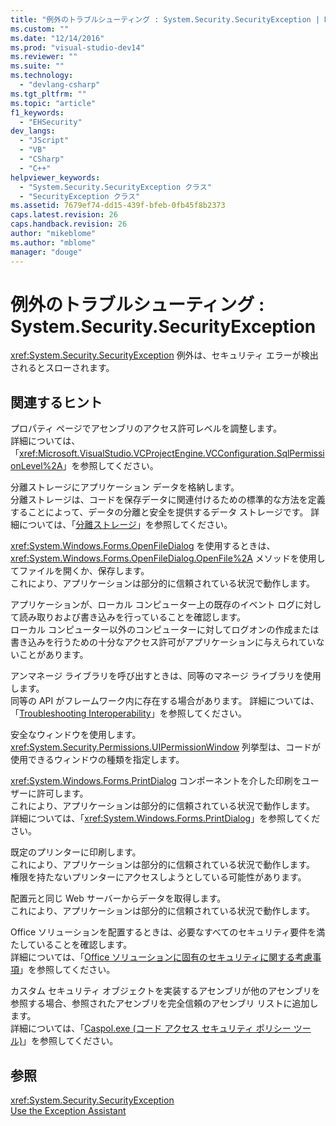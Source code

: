 ```yaml
---
title: "例外のトラブルシューティング : System.Security.SecurityException | Microsoft Docs"
ms.custom: ""
ms.date: "12/14/2016"
ms.prod: "visual-studio-dev14"
ms.reviewer: ""
ms.suite: ""
ms.technology: 
  - "devlang-csharp"
ms.tgt_pltfrm: ""
ms.topic: "article"
f1_keywords: 
  - "EHSecurity"
dev_langs: 
  - "JScript"
  - "VB"
  - "CSharp"
  - "C++"
helpviewer_keywords: 
  - "System.Security.SecurityException クラス"
  - "SecurityException クラス"
ms.assetid: 7679ef74-dd15-439f-bfeb-0fb45f8b2373
caps.latest.revision: 26
caps.handback.revision: 26
author: "mikeblome"
ms.author: "mblome"
manager: "douge"
---
```

# 例外のトラブルシューティング : System.Security.SecurityException
<xref:System.Security.SecurityException> 例外は、セキュリティ エラーが検出されるとスローされます。  
  
## 関連するヒント  
 プロパティ ページでアセンブリのアクセス許可レベルを調整します。  
 詳細については、「<xref:Microsoft.VisualStudio.VCProjectEngine.VCConfiguration.SqlPermissionLevel%2A>」を参照してください。  
  
 分離ストレージにアプリケーション データを格納します。  
 分離ストレージは、コードを保存データに関連付けるための標準的な方法を定義することによって、データの分離と安全を提供するデータ ストレージです。 詳細については、「[分離ストレージ](../Topic/Isolated%20Storage.md)」を参照してください。  
  
 <xref:System.Windows.Forms.OpenFileDialog> を使用するときは、<xref:System.Windows.Forms.OpenFileDialog.OpenFile%2A> メソッドを使用してファイルを開くか、保存します。  
 これにより、アプリケーションは部分的に信頼されている状況で動作します。  
  
 アプリケーションが、ローカル コンピューター上の既存のイベント ログに対して読み取りおよび書き込みを行っていることを確認します。  
 ローカル コンピューター以外のコンピューターに対してログオンの作成または書き込みを行うための十分なアクセス許可がアプリケーションに与えられていないことがあります。  
  
 アンマネージ ライブラリを呼び出すときは、同等のマネージ ライブラリを使用します。  
 同等の API がフレームワーク内に存在する場合があります。 詳細については、「[Troubleshooting Interoperability](../Topic/Troubleshooting%20Interoperability%20\(Visual%20Basic\).md)」を参照してください。  
  
 安全なウィンドウを使用します。  
 <xref:System.Security.Permissions.UIPermissionWindow> 列挙型は、コードが使用できるウィンドウの種類を指定します。  
  
 <xref:System.Windows.Forms.PrintDialog> コンポーネントを介した印刷をユーザーに許可します。  
 これにより、アプリケーションは部分的に信頼されている状況で動作します。 詳細については、「<xref:System.Windows.Forms.PrintDialog>」を参照してください。  
  
 既定のプリンターに印刷します。  
 これにより、アプリケーションは部分的に信頼されている状況で動作します。 権限を持たないプリンターにアクセスしようとしている可能性があります。  
  
 配置元と同じ Web サーバーからデータを取得します。  
 これにより、アプリケーションは部分的に信頼されている状況で動作します。  
  
 Office ソリューションを配置するときは、必要なすべてのセキュリティ要件を満たしていることを確認します。  
 詳細については、「[Office ソリューションに固有のセキュリティに関する考慮事項](../Topic/Specific%20Security%20Considerations%20for%20Office%20Solutions.md)」を参照してください。  
  
 カスタム セキュリティ オブジェクトを実装するアセンブリが他のアセンブリを参照する場合、参照されたアセンブリを完全信頼のアセンブリ リストに追加します。  
 詳細については、「[Caspol.exe \(コード アクセス セキュリティ ポリシー ツール\)](../Topic/Caspol.exe%20\(Code%20Access%20Security%20Policy%20Tool\).md)」を参照してください。  
  
## 参照  
 <xref:System.Security.SecurityException>   
 [Use the Exception Assistant](../Topic/How%20to:%20Use%20the%20Exception%20Assistant.md)